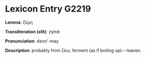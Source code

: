 # Lexicon Entry G2219

**Lemma**: ζύμη

**Transliteration (xlit)**: zýmē

**Pronunciation**: dzoo'-may

**Description**:
probably from ζέω; ferment (as if boiling up):--leaven.
